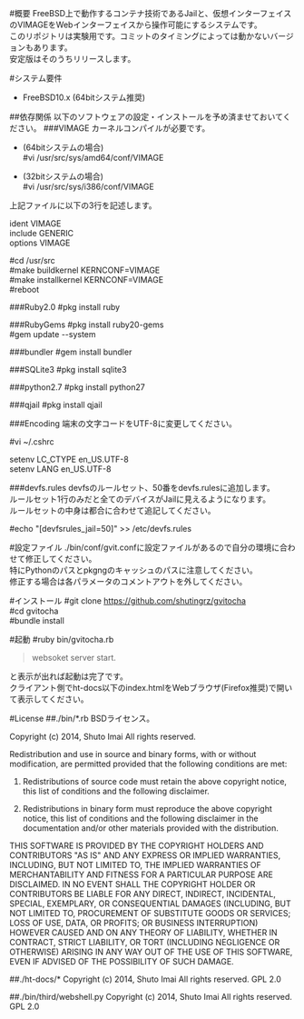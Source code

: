 #概要
FreeBSD上で動作するコンテナ技術であるJailと、仮想インターフェイスのVIMAGEをWebインターフェイスから操作可能にするシステムです。  
このリポジトリは実験用です。コミットのタイミングによっては動かないバージョンもあります。  
安定版はそのうちリリースします。

#システム要件
* FreeBSD10.x (64bitシステム推奨)


##依存関係
以下のソフトウェアの設定・インストールを予め済ませておいてください。
###VIMAGE
カーネルコンパイルが必要です。

* (64bitシステムの場合)  
\#vi /usr/src/sys/amd64/conf/VIMAGE  

* (32bitシステムの場合)  
\#vi /usr/src/sys/i386/conf/VIMAGE

上記ファイルに以下の3行を記述します。
> 
ident VIMAGE  
include GENERIC  
options VIMAGE  


\#cd /usr/src  
\#make buildkernel KERNCONF=VIMAGE  
\#make installkernel KERNCONF=VIMAGE  
\#reboot

###Ruby2.0
\#pkg install ruby

###RubyGems
\#pkg install ruby20-gems  
\#gem update --system  

###bundler
\#gem install bundler

###SQLite3
\#pkg install sqlite3

###python2.7
\#pkg install python27

###qjail
\#pkg install qjail

###Encoding
端末の文字コードをUTF-8に変更してください。

\#vi ~/.cshrc  
> 
setenv  LC_CTYPE en_US.UTF-8  
setenv  LANG     en_US.UTF-8

###devfs.rules
devfsのルールセット、50番をdevfs.rulesに追加します。  
ルールセット1行のみだと全てのデバイスがJailに見えるようになります。  
ルールセットの中身は都合に合わせて追記してください。

\#echo "[devfsrules_jail=50]" >> /etc/devfs.rules

#設定ファイル
./bin/conf/gvit.confに設定ファイルがあるので自分の環境に合わせて修正してください。  
特にPythonのパスとpkgngのキャッシュのパスに注意してください。  
修正する場合は各パラメータのコメントアウトを外してください。  

#インストール
\#git clone https://github.com/shutingrz/gvitocha  
\#cd gvitocha  
\#bundle install  

#起動
\#ruby bin/gvitocha.rb
> websoket server start.  

と表示が出れば起動は完了です。  
クライアント側でht-docs以下のindex.htmlをWebブラウザ(Firefox推奨)で開いて表示してください。

#License
##./bin/*.rb
BSDライセンス。  

Copyright (c) 2014, Shuto Imai
All rights reserved.

Redistribution and use in source and binary forms, with or without modification, are permitted provided that the following conditions are met:

1. Redistributions of source code must retain the above copyright notice, this list of conditions and the following disclaimer.

2. Redistributions in binary form must reproduce the above copyright notice, this list of conditions and the following disclaimer in the documentation and/or other materials provided with the distribution.

THIS SOFTWARE IS PROVIDED BY THE COPYRIGHT HOLDERS AND CONTRIBUTORS "AS IS" AND ANY EXPRESS OR IMPLIED WARRANTIES, INCLUDING, BUT NOT LIMITED TO, THE IMPLIED WARRANTIES OF MERCHANTABILITY AND FITNESS FOR A PARTICULAR PURPOSE ARE DISCLAIMED. IN NO EVENT SHALL THE COPYRIGHT HOLDER OR CONTRIBUTORS BE LIABLE FOR ANY DIRECT, INDIRECT, INCIDENTAL, SPECIAL, EXEMPLARY, OR CONSEQUENTIAL DAMAGES (INCLUDING, BUT NOT LIMITED TO, PROCUREMENT OF SUBSTITUTE GOODS OR SERVICES; LOSS OF USE, DATA, OR PROFITS; OR BUSINESS INTERRUPTION) HOWEVER CAUSED AND ON ANY THEORY OF LIABILITY, WHETHER IN CONTRACT, STRICT LIABILITY, OR TORT (INCLUDING NEGLIGENCE OR OTHERWISE) ARISING IN ANY WAY OUT OF THE USE OF THIS SOFTWARE, EVEN IF ADVISED OF THE POSSIBILITY OF SUCH DAMAGE.

##./ht-docs/*
Copyright (c) 2014, Shuto Imai
All rights reserved.
GPL 2.0

##./bin/third/webshell.py
Copyright (c) 2014, Shuto Imai
All rights reserved.
GPL 2.0